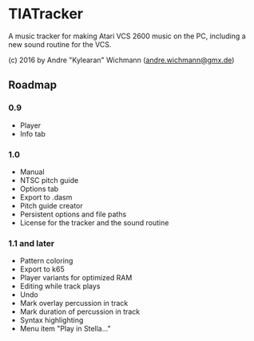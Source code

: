 # TIATracker #

A music tracker for making Atari VCS 2600 music on the PC, including a new sound routine for the VCS.

(c) 2016 by Andre "Kylearan" Wichmann (andre.wichmann@gmx.de)

## Roadmap ##

### 0.9 ###

* Player
* Info tab

### 1.0 ###

* Manual
* NTSC pitch guide
* Options tab
* Export to .dasm
* Pitch guide creator
* Persistent options and file paths
* License for the tracker and the sound routine

### 1.1 and later ###

* Pattern coloring
* Export to k65
* Player variants for optimized RAM
* Editing while track plays
* Undo
* Mark overlay percussion in track
* Mark duration of percussion in track
* Syntax highlighting
* Menu item "Play in Stella..."